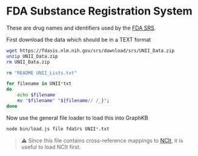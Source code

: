 # FDA Substance Registration System

These are drug names and identifiers used by the [FDA SRS](https://fdasis.nlm.nih.gov/srs/).

First download the data which should be in a TEXT format

```bash
wget https://fdasis.nlm.nih.gov/srs/download/srs/UNII_Data.zip
unzip UNII_Data.zip
rm UNII_Data.zip

rm "README UNII_Lists.txt"

for filename in UNII*txt
do
    echo $filename
    mv "$filename" "${filename// /_}";
done
```

Now use the general file loader to load this into GraphKB

```bash
node bin/load.js file fdaSrs UNII*.txt
```

> :warning: Since this file contains cross-reference mappings to [NCIt](../ncit), it is useful to load NCIt first.
